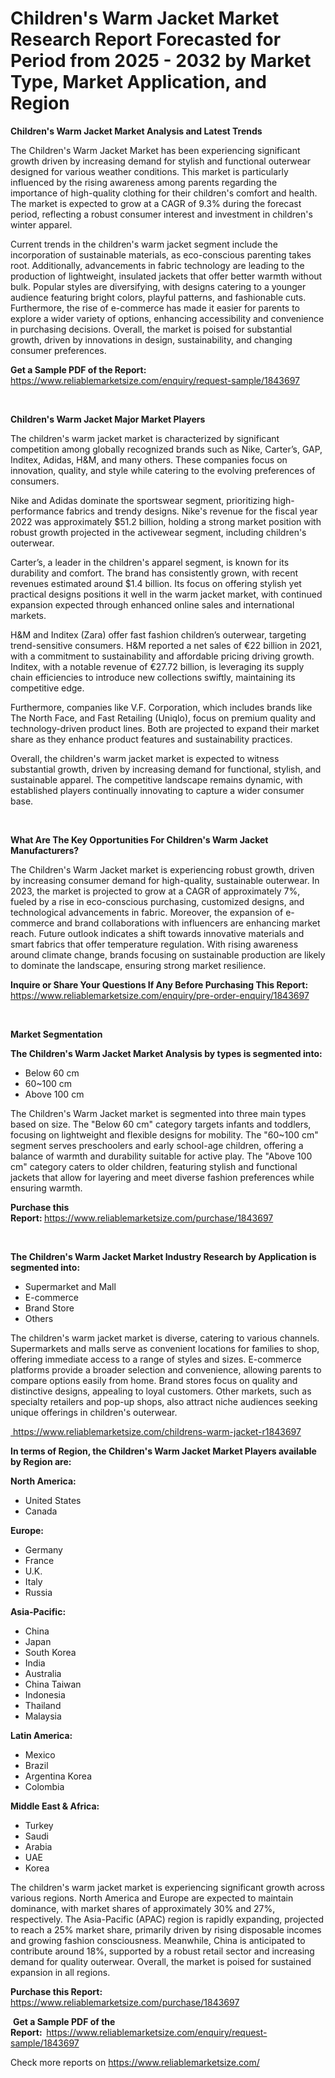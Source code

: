 <p><h1>Children's Warm Jacket Market Research Report Forecasted for Period from 2025 -  2032 by Market Type, Market Application, and Region</h1></p><p><strong>Children's Warm Jacket Market Analysis and Latest Trends</strong></p>
<p><p>The Children's Warm Jacket Market has been experiencing significant growth driven by increasing demand for stylish and functional outerwear designed for various weather conditions. This market is particularly influenced by the rising awareness among parents regarding the importance of high-quality clothing for their children's comfort and health. The market is expected to grow at a CAGR of 9.3% during the forecast period, reflecting a robust consumer interest and investment in children's winter apparel.</p><p>Current trends in the children's warm jacket segment include the incorporation of sustainable materials, as eco-conscious parenting takes root. Additionally, advancements in fabric technology are leading to the production of lightweight, insulated jackets that offer better warmth without bulk. Popular styles are diversifying, with designs catering to a younger audience featuring bright colors, playful patterns, and fashionable cuts. Furthermore, the rise of e-commerce has made it easier for parents to explore a wider variety of options, enhancing accessibility and convenience in purchasing decisions. Overall, the market is poised for substantial growth, driven by innovations in design, sustainability, and changing consumer preferences.</p></p>
<p><strong>Get a Sample PDF of the Report:&nbsp;</strong> <a href="https://www.reliablemarketsize.com/enquiry/request-sample/1843697?utm_campaign=1911&utm_medium=2&utm_source=Github&utm_content=ia&utm_term=10022025&utm_id=childrens-warm-jacket">https://www.reliablemarketsize.com/enquiry/request-sample/1843697</a></p>
<p>&nbsp;</p>
<p><strong>Children's Warm Jacket Major Market Players</strong></p>
<p><p>The children's warm jacket market is characterized by significant competition among globally recognized brands such as Nike, Carter’s, GAP, Inditex, Adidas, H&M, and many others. These companies focus on innovation, quality, and style while catering to the evolving preferences of consumers.</p><p>Nike and Adidas dominate the sportswear segment, prioritizing high-performance fabrics and trendy designs. Nike's revenue for the fiscal year 2022 was approximately $51.2 billion, holding a strong market position with robust growth projected in the activewear segment, including children's outerwear.</p><p>Carter’s, a leader in the children's apparel segment, is known for its durability and comfort. The brand has consistently grown, with recent revenues estimated around $1.4 billion. Its focus on offering stylish yet practical designs positions it well in the warm jacket market, with continued expansion expected through enhanced online sales and international markets.</p><p>H&M and Inditex (Zara) offer fast fashion children’s outerwear, targeting trend-sensitive consumers. H&M reported a net sales of €22 billion in 2021, with a commitment to sustainability and affordable pricing driving growth. Inditex, with a notable revenue of €27.72 billion, is leveraging its supply chain efficiencies to introduce new collections swiftly, maintaining its competitive edge.</p><p>Furthermore, companies like V.F. Corporation, which includes brands like The North Face, and Fast Retailing (Uniqlo), focus on premium quality and technology-driven product lines. Both are projected to expand their market share as they enhance product features and sustainability practices.</p><p>Overall, the children's warm jacket market is expected to witness substantial growth, driven by increasing demand for functional, stylish, and sustainable apparel. The competitive landscape remains dynamic, with established players continually innovating to capture a wider consumer base.</p></p>
<p>&nbsp;</p>
<p><strong>What Are The Key Opportunities For Children's Warm Jacket Manufacturers?</strong></p>
<p><p>The Children's Warm Jacket market is experiencing robust growth, driven by increasing consumer demand for high-quality, sustainable outerwear. In 2023, the market is projected to grow at a CAGR of approximately 7%, fueled by a rise in eco-conscious purchasing, customized designs, and technological advancements in fabric. Moreover, the expansion of e-commerce and brand collaborations with influencers are enhancing market reach. Future outlook indicates a shift towards innovative materials and smart fabrics that offer temperature regulation. With rising awareness around climate change, brands focusing on sustainable production are likely to dominate the landscape, ensuring strong market resilience.</p></p>
<p><strong>Inquire or Share Your Questions If Any Before Purchasing This Report:</strong> <a href="https://www.reliablemarketsize.com/enquiry/pre-order-enquiry/1843697?utm_campaign=1911&utm_medium=2&utm_source=Github&utm_content=ia&utm_term=10022025&utm_id=childrens-warm-jacket">https://www.reliablemarketsize.com/enquiry/pre-order-enquiry/1843697</a></p>
<p>&nbsp;</p>
<p><strong>Market Segmentation</strong></p>
<p><strong>The Children's Warm Jacket Market Analysis by types is segmented into:</strong></p>
<p><ul><li>Below 60 cm</li><li>60~100 cm</li><li>Above 100 cm</li></ul></p>
<p><p>The Children's Warm Jacket market is segmented into three main types based on size. The "Below 60 cm" category targets infants and toddlers, focusing on lightweight and flexible designs for mobility. The "60~100 cm" segment serves preschoolers and early school-age children, offering a balance of warmth and durability suitable for active play. The "Above 100 cm" category caters to older children, featuring stylish and functional jackets that allow for layering and meet diverse fashion preferences while ensuring warmth.</p></p>
<p><strong>Purchase this Report:&nbsp;</strong><a href="https://www.reliablemarketsize.com/purchase/1843697?utm_campaign=1911&utm_medium=2&utm_source=Github&utm_content=ia&utm_term=10022025&utm_id=childrens-warm-jacket">https://www.reliablemarketsize.com/purchase/1843697</a></p>
<p>&nbsp;</p>
<p><strong>The Children's Warm Jacket Market Industry Research by Application is segmented into:</strong></p>
<p><ul><li>Supermarket and Mall</li><li>E-commerce</li><li>Brand Store</li><li>Others</li></ul></p>
<p><p>The children's warm jacket market is diverse, catering to various channels. Supermarkets and malls serve as convenient locations for families to shop, offering immediate access to a range of styles and sizes. E-commerce platforms provide a broader selection and convenience, allowing parents to compare options easily from home. Brand stores focus on quality and distinctive designs, appealing to loyal customers. Other markets, such as specialty retailers and pop-up shops, also attract niche audiences seeking unique offerings in children's outerwear.</p></p>
<p><a href="https://www.reliablemarketsize.com/childrens-warm-jacket-r1843697?utm_campaign=1911&utm_medium=2&utm_source=Github&utm_content=ia&utm_term=10022025&utm_id=childrens-warm-jacket">&nbsp;https://www.reliablemarketsize.com/childrens-warm-jacket-r1843697</a></p>
<p><strong>In terms of Region, the Children's Warm Jacket Market Players available by Region are:</strong></p>
<p>
    <p> <strong> North America: </strong>
        <ul>
            <li>United States</li>
            <li>Canada</li>
        </ul>
        </p> 
    <p> <strong> Europe: </strong>
        <ul>
            <li>Germany</li>
            <li>France</li>
            <li>U.K.</li>
            <li>Italy</li>
            <li>Russia</li>
        </ul>
        </p> 
    <p> <strong> Asia-Pacific: </strong>
        <ul>
            <li>China</li>
            <li>Japan</li>
            <li>South Korea</li>
            <li>India</li>
            <li>Australia</li>
            <li>China Taiwan</li>
            <li>Indonesia</li>
            <li>Thailand</li>
            <li>Malaysia</li>
        </ul>
        </p> 
    <p> <strong> Latin America: </strong>
        <ul>
            <li>Mexico</li>
            <li>Brazil</li>
            <li>Argentina Korea</li>
            <li>Colombia</li>
        </ul>
        </p> 
    <p> <strong> Middle East & Africa: </strong>
        <ul>
            <li>Turkey</li>
            <li>Saudi</li>
            <li>Arabia</li>
            <li>UAE</li>
            <li>Korea</li>
        </ul>
    </p>
    </p>
<p><p>The children's warm jacket market is experiencing significant growth across various regions. North America and Europe are expected to maintain dominance, with market shares of approximately 30% and 27%, respectively. The Asia-Pacific (APAC) region is rapidly expanding, projected to reach a 25% market share, primarily driven by rising disposable incomes and growing fashion consciousness. Meanwhile, China is anticipated to contribute around 18%, supported by a robust retail sector and increasing demand for quality outerwear. Overall, the market is poised for sustained expansion in all regions.</p></p>
<p><strong>Purchase this Report: </strong><a href="https://www.reliablemarketsize.com/purchase/1843697?utm_campaign=1911&utm_medium=2&utm_source=Github&utm_content=ia&utm_term=10022025&utm_id=childrens-warm-jacket">https://www.reliablemarketsize.com/purchase/1843697</a></p>
<p>&nbsp;<strong>Get a Sample PDF of the Report:&nbsp;&nbsp;</strong><a href="https://www.reliablemarketsize.com/enquiry/request-sample/1843697?utm_campaign=1911&utm_medium=2&utm_source=Github&utm_content=ia&utm_term=10022025&utm_id=childrens-warm-jacket">https://www.reliablemarketsize.com/enquiry/request-sample/1843697</a></p>
<p><strong></strong></p>
<p>Check more reports on <a href="https://www.reliablemarketsize.com/?utm_campaign=1911&utm_medium=2&utm_source=Github&utm_content=ia&utm_term=10022025&utm_id=childrens-warm-jacket">https://www.reliablemarketsize.com/</a></p>